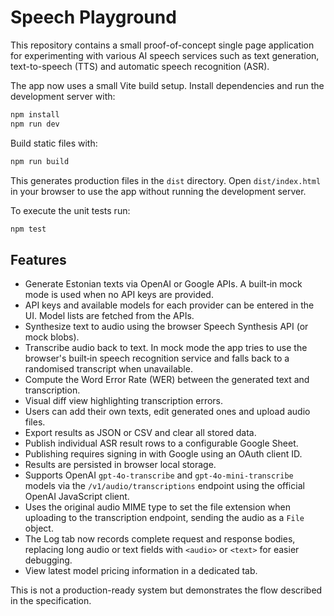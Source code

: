 # Speech Playground

This repository contains a small proof-of-concept single page application for experimenting with various AI speech services such as text generation, text-to-speech (TTS) and automatic speech recognition (ASR).

The app now uses a small Vite build setup. Install dependencies and run the development server with:

```bash
npm install
npm run dev
```

Build static files with:

```bash
npm run build
```

This generates production files in the `dist` directory. Open
`dist/index.html` in your browser to use the app without running the
development server.

To execute the unit tests run:

```bash
npm test
```

## Features

- Generate Estonian texts via OpenAI or Google APIs. A built‑in mock mode is used when no API keys are provided.
- API keys and available models for each provider can be entered in the UI. Model lists are fetched from the APIs.
- Synthesize text to audio using the browser Speech Synthesis API (or mock blobs).
- Transcribe audio back to text. In mock mode the app tries to use the browser's built‑in speech recognition service and falls back to a randomised transcript when unavailable.
- Compute the Word Error Rate (WER) between the generated text and transcription.
- Visual diff view highlighting transcription errors.
- Users can add their own texts, edit generated ones and upload audio files.
- Export results as JSON or CSV and clear all stored data.
- Publish individual ASR result rows to a configurable Google Sheet.
- Publishing requires signing in with Google using an OAuth client ID.
- Results are persisted in browser local storage.
- Supports OpenAI `gpt-4o-transcribe` and `gpt-4o-mini-transcribe` models via
  the `/v1/audio/transcriptions` endpoint using the official OpenAI JavaScript client.
- Uses the original audio MIME type to set the file extension when
  uploading to the transcription endpoint, sending the audio as a `File` object.
- The Log tab now records complete request and response bodies,
  replacing long audio or text fields with `<audio>` or `<text>` for easier debugging.
- View latest model pricing information in a dedicated tab.

This is not a production-ready system but demonstrates the flow described in the specification.
